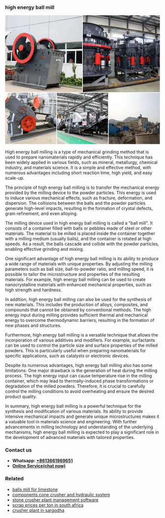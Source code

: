 <h3>high energy ball mill</h3><img src='1706773228.jpg' alt=''><p>High energy ball milling is a type of mechanical grinding method that is used to prepare nanomaterials rapidly and efficiently. This technique has been widely applied in various fields, such as mineral, metallurgy, chemical industry, and materials science. It is a simple and effective method, with numerous advantages including short reaction time, high yield, and easy scale-up.</p><p>The principle of high energy ball milling is to transfer the mechanical energy provided by the milling device to the powder particles. This energy is used to induce various mechanical effects, such as fracture, deformation, and dispersion. The collisions between the balls and the powder particles generate high-level impacts, resulting in the formation of crystal defects, grain refinement, and even alloying.</p><p>The milling device used in high energy ball milling is called a "ball mill". It consists of a container filled with balls or pebbles made of steel or other materials. The material to be milled is placed inside the container together with a milling medium (usually balls), and the container is rotated at high speeds. As a result, the balls cascade and collide with the powder particles, enabling effective grinding and mixing.</p><p>One significant advantage of high energy ball milling is its ability to produce a wide range of materials with unique properties. By adjusting the milling parameters such as ball size, ball-to-powder ratio, and milling speed, it is possible to tailor the microstructure and properties of the resulting materials. For example, high energy ball milling can be used to create nanocrystalline materials with enhanced mechanical properties, such as high strength and hardness.</p><p>In addition, high energy ball milling can also be used for the synthesis of new materials. This includes the production of alloys, composites, and compounds that cannot be obtained by conventional methods. The high energy input during milling provides sufficient thermal and mechanical energy to overcome thermodynamic barriers, resulting in the formation of new phases and structures.</p><p>Furthermore, high energy ball milling is a versatile technique that allows the incorporation of various additives and modifiers. For example, surfactants can be used to control the particle size and surface properties of the milled powders. This is particularly useful when preparing nanomaterials for specific applications, such as catalysts or electronic devices.</p><p>Despite its numerous advantages, high energy ball milling also has some limitations. One major drawback is the generation of heat during the milling process. The high energy input can cause temperature rise in the milling container, which may lead to thermally-induced phase transformations or degradation of the milled powders. Therefore, it is crucial to carefully control the milling conditions to avoid overheating and ensure the desired product quality.</p><p>In summary, high energy ball milling is a powerful technique for the synthesis and modification of various materials. Its ability to provide intensive mechanical impacts and generate unique microstructures makes it a valuable tool in materials science and engineering. With further advancements in milling technology and understanding of the underlying mechanisms, high energy ball milling is expected to play a significant role in the development of advanced materials with tailored properties.</p><h3>Contact us</h3><ul><li><strong>Whatsapp:&nbsp;<a href="https://wa.me/8613661969651">+8613661969651</a></strong></li><li><a href="https://swt.shibang-china.com/?git&amp;zhl&amp;high energy ball mill"><strong>Online Service(chat now)</strong></a></li></ul><h3>Related</h3><ul><li><a href='balls mill for limestone.md'>balls mill for limestone</a></li><li><a href='components cone crusher and hydraulic system.md'>components cone crusher and hydraulic system</a></li><li><a href='stone crusher plant management software.md'>stone crusher plant management software</a></li><li><a href='scrap prices per ton in south africa.md'>scrap prices per ton in south africa</a></li><li><a href='crusher plant in sargodha.md'>crusher plant in sargodha</a></li></ul>